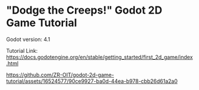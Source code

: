 # "Dodge the Creeps!" Godot 2D Game Tutorial
Godot version: 4.1

Tutorial Link: https://docs.godotengine.org/en/stable/getting_started/first_2d_game/index.html

https://github.com/ZR-OIT/godot-2d-game-tutorial/assets/16524577/90ce9927-ba0d-44ea-b978-cbb26d61a2a0

